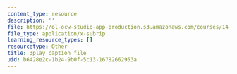 ```yaml
---
content_type: resource
description: ''
file: https://ol-ocw-studio-app-production.s3.amazonaws.com/courses/14-01-principles-of-microeconomics-fall-2018/b6428e2c1b249b0f5c1316782662953a_0kA91PvS3sk.srt
file_type: application/x-subrip
learning_resource_types: []
resourcetype: Other
title: 3play caption file
uid: b6428e2c-1b24-9b0f-5c13-16782662953a
---
```

